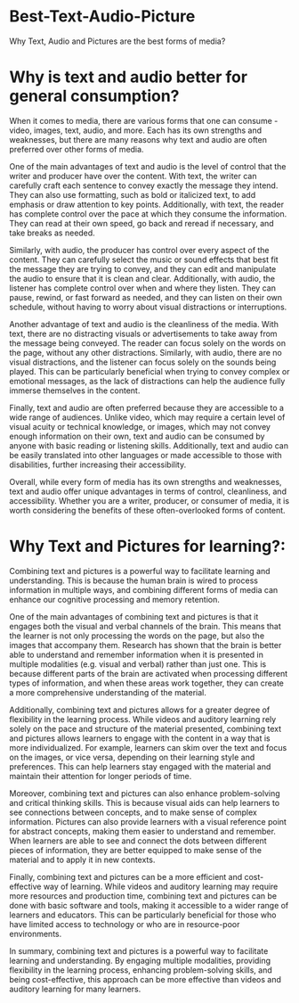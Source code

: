 # Best-Text-Audio-Picture
Why Text, Audio and Pictures are the best forms of media?


# Why is text and audio better for general consumption?

When it comes to media, there are various forms that one can consume - video, images, text, audio, and more. Each has its own strengths and weaknesses, but there are many reasons why text and audio are often preferred over other forms of media.

One of the main advantages of text and audio is the level of control that the writer and producer have over the content. With text, the writer can carefully craft each sentence to convey exactly the message they intend. They can also use formatting, such as bold or italicized text, to add emphasis or draw attention to key points. Additionally, with text, the reader has complete control over the pace at which they consume the information. They can read at their own speed, go back and reread if necessary, and take breaks as needed.

Similarly, with audio, the producer has control over every aspect of the content. They can carefully select the music or sound effects that best fit the message they are trying to convey, and they can edit and manipulate the audio to ensure that it is clean and clear. Additionally, with audio, the listener has complete control over when and where they listen. They can pause, rewind, or fast forward as needed, and they can listen on their own schedule, without having to worry about visual distractions or interruptions.

Another advantage of text and audio is the cleanliness of the media. With text, there are no distracting visuals or advertisements to take away from the message being conveyed. The reader can focus solely on the words on the page, without any other distractions. Similarly, with audio, there are no visual distractions, and the listener can focus solely on the sounds being played. This can be particularly beneficial when trying to convey complex or emotional messages, as the lack of distractions can help the audience fully immerse themselves in the content.

Finally, text and audio are often preferred because they are accessible to a wide range of audiences. Unlike video, which may require a certain level of visual acuity or technical knowledge, or images, which may not convey enough information on their own, text and audio can be consumed by anyone with basic reading or listening skills. Additionally, text and audio can be easily translated into other languages or made accessible to those with disabilities, further increasing their accessibility.

Overall, while every form of media has its own strengths and weaknesses, text and audio offer unique advantages in terms of control, cleanliness, and accessibility. Whether you are a writer, producer, or consumer of media, it is worth considering the benefits of these often-overlooked forms of content.

#  Why Text and Pictures for learning?:
Combining text and pictures is a powerful way to facilitate learning and understanding. This is because the human brain is wired to process information in multiple ways, and combining different forms of media can enhance our cognitive processing and memory retention.

One of the main advantages of combining text and pictures is that it engages both the visual and verbal channels of the brain. This means that the learner is not only processing the words on the page, but also the images that accompany them. Research has shown that the brain is better able to understand and remember information when it is presented in multiple modalities (e.g. visual and verbal) rather than just one. This is because different parts of the brain are activated when processing different types of information, and when these areas work together, they can create a more comprehensive understanding of the material.

Additionally, combining text and pictures allows for a greater degree of flexibility in the learning process. While videos and auditory learning rely solely on the pace and structure of the material presented, combining text and pictures allows learners to engage with the content in a way that is more individualized. For example, learners can skim over the text and focus on the images, or vice versa, depending on their learning style and preferences. This can help learners stay engaged with the material and maintain their attention for longer periods of time.

Moreover, combining text and pictures can also enhance problem-solving and critical thinking skills. This is because visual aids can help learners to see connections between concepts, and to make sense of complex information. Pictures can also provide learners with a visual reference point for abstract concepts, making them easier to understand and remember. When learners are able to see and connect the dots between different pieces of information, they are better equipped to make sense of the material and to apply it in new contexts.

Finally, combining text and pictures can be a more efficient and cost-effective way of learning. While videos and auditory learning may require more resources and production time, combining text and pictures can be done with basic software and tools, making it accessible to a wider range of learners and educators. This can be particularly beneficial for those who have limited access to technology or who are in resource-poor environments.

In summary, combining text and pictures is a powerful way to facilitate learning and understanding. By engaging multiple modalities, providing flexibility in the learning process, enhancing problem-solving skills, and being cost-effective, this approach can be more effective than videos and auditory learning for many learners.
